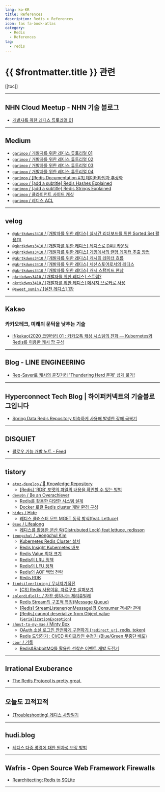 ```yaml
---
lang: ko-KR
title: References
description: Redis > References
icon: fas fa-book-atlas
category:
  - Redis 
  - References
tag: 
  - redis
---
```


# {{ $frontmatter.title }} 관련

[[toc]]

---

## NHN Cloud Meetup - NHN 기술 블로그

- [개발자를 위한 레디스 튜토리얼 01](https://meetup.nhncloud.com/posts/224) <!-- TODO: 작성 (https://chanhi2000.github.io/bookshelf/meetup.nhncloud.com/224.md) -->

---

## <FontIcon icon="fa-brands fa-medium"/>Medium

- [`garimoo` / 개발자를 위한 레디스 튜토리얼 01](https://medium.com/garimoo/%EA%B0%9C%EB%B0%9C%EC%9E%90%EB%A5%BC-%EC%9C%84%ED%95%9C-%EB%A0%88%EB%94%94%EC%8A%A4-%ED%8A%9C%ED%86%A0%EB%A6%AC%EC%96%BC-01-92aaa24ca8cc)
- [`garimoo` / 개발자를 위한 레디스 튜토리얼 02](https://medium.com/garimoo/%EA%B0%9C%EB%B0%9C%EC%9E%90%EB%A5%BC-%EC%9C%84%ED%95%9C-%EB%A0%88%EB%94%94%EC%8A%A4-%ED%8A%9C%ED%86%A0%EB%A6%AC%EC%96%BC-02-f1029893e263)
- [`garimoo` / 개발자를 위한 레디스 튜토리얼 03](https://medium.com/garimoo/%EA%B0%9C%EB%B0%9C%EC%9E%90%EB%A5%BC-%EC%9C%84%ED%95%9C-%EB%A0%88%EB%94%94%EC%8A%A4-%ED%8A%9C%ED%86%A0%EB%A6%AC%EC%96%BC-03-1d5fa7ca9682)
- [`garimoo` / 개발자를 위한 레디스 튜토리얼 04](https://medium.com/garimoo/%EA%B0%9C%EB%B0%9C%EC%9E%90%EB%A5%BC-%EC%9C%84%ED%95%9C-%EB%A0%88%EB%94%94%EC%8A%A4-%ED%8A%9C%ED%86%A0%EB%A6%AC%EC%96%BC-04-17256c55493d)
- [`garimoo` / [Redis Documentation #3] 데이터타입과 추상화](https://medium.com/garimoo/redis-documentation-3-%EB%8D%B0%EC%9D%B4%ED%84%B0%ED%83%80%EC%9E%85%EA%B3%BC-%EC%B6%94%EC%83%81%ED%99%94-e86bcd15c876)
- [`garimoo` / [add a subtitle] Redis Hashes Explained](https://medium.com/garimoo/add-a-subtitle-redis-hashes-explained-1e422f3446bb)
- [`garimoo` / [add a subtitle] Redis Strings Explained](https://medium.com/garimoo/add-a-subtitle-redis-strings-explained-90f30acc27fc)
- [`garimoo` / 클라이언트 사이드 캐싱](https://medium.com/garimoo/%ED%81%B4%EB%9D%BC%EC%9D%B4%EC%96%B8%ED%8A%B8-%EC%82%AC%EC%9D%B4%EB%93%9C-%EC%BA%90%EC%8B%B1-71a3ca7727ff)
- [`garimoo` / 레디스 ACL](https://medium.com/garimoo/%EB%A0%88%EB%94%94%EC%8A%A4-acl-7dc10b1b7acb)

<!-- END: medium.com -->

---

## <FontIcon icon="iconfont icon-velog"/>velog

- [`@qkrtkdwns3410` / \[개발자를 위한 레디스\] 실시간 리더보드를 위한 Sorted Set 활용(1)](https://velog.io/@qkrtkdwns3410/%EA%B0%9C%EB%B0%9C%EC%9E%90%EB%A5%BC-%EC%9C%84%ED%95%9C-%EB%A0%88%EB%94%94%EC%8A%A4-%EC%8B%A4%EC%8B%9C%EA%B0%84-%EB%A6%AC%EB%8D%94%EB%B3%B4%EA%B7%B8%EB%A5%BC-%EC%9C%84%ED%95%9C-Sorted-Set-%ED%99%9C%EC%9A%A91)
- [`@qkrtkdwns3410` / \[개발자를 위한 레디스\] 레디스로 DAU 카운팅](https://velog.io/@qkrtkdwns3410/%EA%B0%9C%EB%B0%9C%EC%9E%90%EB%A5%BC-%EC%9C%84%ED%95%9C-%EB%A0%88%EB%94%94%EC%8A%A4-%EB%A0%88%EB%94%94%EC%8A%A4%EB%A1%9C-DAU-%EC%B9%B4%EC%9A%B4%ED%8C%85)
- [`@qkrtkdwns3410` / \[개발자를 위한 레디스\] 게임에서의 랜덤 데이터 추출 방법](https://velog.io/@qkrtkdwns3410/%EA%B0%9C%EB%B0%9C%EC%9E%90%EB%A5%BC-%EC%9C%84%ED%95%9C-%EB%A0%88%EB%94%94%EC%8A%A4-%EA%B2%8C%EC%9E%84%EC%97%90%EC%84%9C%EC%9D%98-%EB%9E%9C%EB%8D%A4-%EB%8D%B0%EC%9D%B4%ED%84%B0-%EC%B6%94%EC%B6%9C-%EB%B0%A9%EB%B2%95)
- [`@qkrtkdwns3410` / \[개발자를 위한 레디스\] 캐시의 데이터 흐름](https://velog.io/@qkrtkdwns3410/%EA%B0%9C%EB%B0%9C%EC%9E%90%EB%A5%BC-%EC%9C%84%ED%95%9C-%EB%A0%88%EB%94%94%EC%8A%A4-%EC%BA%90%EC%8B%9C%EC%9D%98-%EB%8D%B0%EC%9D%B4%ED%84%B0-%ED%9D%90%EB%A6%84)
- [`@qkrtkdwns3410` / \[개발자를 위한 레디스\] 세션스토어로서의 레디스](https://velog.io/@qkrtkdwns3410/%EA%B0%9C%EB%B0%9C%EC%9E%90%EB%A5%BC-%EC%9C%84%ED%95%9C-%EB%A0%88%EB%94%94%EC%8A%A4-%EC%84%B8%EC%85%98%EC%8A%A4%ED%86%A0%EC%96%B4%EB%A1%9C%EC%84%9C%EC%9D%98-%EB%A0%88%EB%94%94%EC%8A%A4)
- [`@qkrtkdwns3410` / \[개발자를 위한 레디스\] 캐시 스탬피드 현상](https://velog.io/@qkrtkdwns3410/%EA%B0%9C%EB%B0%9C%EC%9E%90%EB%A5%BC-%EC%9C%84%ED%95%9C-%EB%A0%88%EB%94%94%EC%8A%A4-%EC%BA%90%EC%8B%9C-%EC%8A%A4%ED%83%AC%ED%94%BC%EB%93%9C-%ED%98%84%EC%83%81)
- [`qkrtkdwns3410` / \[개발자를 위한 레디스\] 스트림?](https://velog.io/@qkrtkdwns3410/%EA%B0%9C%EB%B0%9C%EC%9E%90%EB%A5%BC-%EC%9C%84%ED%95%9C-%EB%A0%88%EB%94%94%EC%8A%A4-%EC%8A%A4%ED%8A%B8%EB%A6%BC)
- [`qkrtkdwns3410` / \[개발자를 위한 레디스\] 메시지 브로커로 사용](https://velog.io/@qkrtkdwns3410/%EA%B0%9C%EB%B0%9C%EC%9E%90%EB%A5%BC-%EC%9C%84%ED%95%9C-%EB%A0%88%EB%94%94%EC%8A%A4-%EB%A9%94%EC%8B%9C%EC%A7%80-%EB%B8%8C%EB%A1%9C%EC%BB%A4%EB%A1%9C-%EC%82%AC%EC%9A%A9)
- [`@sweet_sumin` / \[실전 레디스\] 1장](https://velog.io/@sweet_sumin/%EC%8B%A4%EC%A0%84-%EB%A0%88%EB%94%94%EC%8A%A4-1%EC%9E%A5)

<!-- END: velog -->

---

## <FontIcon icon="iconfont icon-kakao"/>Kakao

### 카카오테크, 미래의 문턱을 낮추는 기술

- [if(kakao)2020 코멘터리 01 : 카카오톡 캐싱 시스템의 진화 — Kubernetes와 Redis를 이용한 캐시 팜 구성](https://tech.kakao.com/posts/406) <!-- TODO: 작성 (https://chanhi2000.github.io/bookshelf/tech.kakao.com/406.md) -->

---

## Blog - LINE ENGINEERING

- [Req-Saver로 캐시의 골칫거리 'Thundering Herd 문제' 쉽게 풀기!](https://techblog.lycorp.co.jp/ko/req-saver-for-thundering-herd-problem-in-cache) <!-- TODO: 작성 (https://chanhi2000.github.io/bookshelf/engineering.linecorp.com/req-saver-for-thundering-herd-problem-in-cache.md) -->

---

## Hyperconnect Tech Blog | 하이퍼커넥트의 기술블로그입니다

- [Spring Data Redis Repository 미숙하게 사용해 발생한 장애 극복기](https://hyperconnect.github.io/2022/12/12/fix-increasing-memory-usage.html) <!-- TODO: 작성 (https://chanhi2000.github.io/bookshelf/hyperconnect.github.io/fix-increasing-memory-usage.md) -->

---

## DISQUIET

- [팔로우 기능 개발 노트 - Feed](https://disquiet.io/@jeong7331/makerlog/1503)

---

## tistory

- [`atoz-develop` / 💾 Knowledge Repository](https://atoz-develop.tistory.com/m/)
  - [[Redis] ‘RDB’ 포맷의 파일의 내용을 확인할 수 있는 방법](https://atoz-develop.tistory.com/m/entry/Redis-%E2%80%98RDB%E2%80%99-%ED%8F%AC%EB%A7%B7%EC%9D%98-%ED%8C%8C%EC%9D%BC%EC%9D%98-%EB%82%B4%EC%9A%A9%EC%9D%84-%ED%99%95%EC%9D%B8%ED%95%A0-%EC%88%98-%EC%9E%88%EB%8A%94-%EB%B0%A9%EB%B2%95)
  <!-- END: atoz-develop -->
- [`devs0n` / Be an Overachiever](https://devs0n.tistory.com/m/)
  - [Redis를 활용한 다양한 시스템 설계](https://devs0n.tistory.com/m/92)
  - [Docker 로컬 Redis cluster 개발 환경 구성](https://devs0n.tistory.com/m/202)
  <!-- END: devs0n -->
- [`hides` / Hide](https://hides.tistory.com/m/)
  - [레디스 클러스터 모드 MGET 동작 방식(feat. Lettuce)](https://hides.tistory.com/m/1150)
  <!-- END: hides -->
- [`0soo` / Lifealong](https://0soo.tistory.com/m/)
  - [레디스를 활용한 분산 락(Distrubuted Lock) feat lettuce, redisson](https://0soo.tistory.com/m/256)
  <!-- END: 0soo -->
- [`jeongchul` / Jeongchul Kim](https://jeongchul.tistory.com/m/)
  - [Kubernetes Redis Cluster 설치](https://jeongchul.tistory.com/m/725)
  - [Redis Insight Kubernetes 배포](https://jeongchul.tistory.com/m/726)
  - [Redis Value 최대 크기](https://jeongchul.tistory.com/m/769)
  - [Redis의 LRU 정책](https://jeongchul.tistory.com/m/770)
  - [Redis의 LFU 정책](https://jeongchul.tistory.com/m/771)
  - [Redis의 AOF 백업 전략](https://jeongchul.tistory.com/m/772)
  - [Redis RDB](https://jeongchul.tistory.com/m/773)
  <!-- END: jeongchul -->
- [`findsilverlining` / 무너지기직전](https://findsilverlining.tistory.com/m/)
  - [\[CS\] Redis 사용이유, 자료구조 살펴보기](https://findsilverlining.tistory.com/m/121)
  <!-- END: findsilverlining -->
- [`splendidlolli` / 자꾸 생각나는 체리쥬빌레](https://splendidlolli.tistory.com/m/)
  - [Redis Stream의 구조적 특징(Message Queue)](https://splendidlolli.tistory.com/m/762)
  - [\[Redis\] StreamListener(onMessage)와 Consumer 객체간 관계](https://splendidlolli.tistory.com/m/775)
  - [\[Redis\] cannot deserialize from Object value (`SerializationException`)](https://splendidlolli.tistory.com/m/782)
  <!-- END: splendidlolli -->
- [`shout-to-my-mae` / Minty Box](https://shout-to-my-mae.tistory.com/m/)
  - [OAuth 소셜 로그인 안전하게 구현하기 (`redirect_uri`, redis, token)](https://shout-to-my-mae.tistory.com/m/444)
  - [Redis 도입하기 : CI/CD 파이프라인 수정기 (Blue/Green 무중단 배포)](https://shout-to-my-mae.tistory.com/m/445)
  <!-- END: shout-to-my-mae -->
- [`coor` / 기록](https://coor.tistory.com/m/)
  - [Redis&RabbitMQ를 활용한 선착순 이벤트 개발 도전기](https://coor.tistory.com/m/67)
  <!-- END: coor -->
<!-- END: tistory.com -->

---

## Irrational Exuberance

- [The Redis Protocol is pretty great.](https://lethain.com/redis-protocol/)

---

## 오늘도 끄적끄적

- [(Troubleshooting) 레디스 사망일기](https://perfectacle.github.io/2019/05/29/redis-monitoring/index.html)

---

## hudi.blog

- [레디스 다중 명령에 대한 원자성 보장 방법](https://hudi.blog/redis-atomicity/)

---

## Wafris - Open Source Web Framework Firewalls

- [Rearchitecting: Redis to SQLite](https://wafris.org/blog/rearchitecting-for-sqlite)

<!-- END: wafris.org -->

---

<TagLinks />